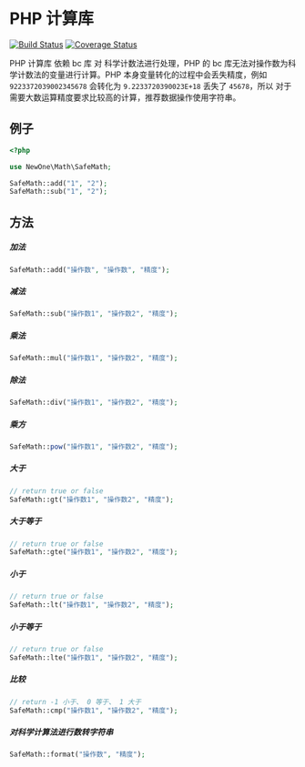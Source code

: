 # PHP 计算库

[![Build Status](https://travis-ci.org/zhangxiangliang/safe-math.svg?branch=master)](https://travis-ci.org/zhangxiangliang/safe-math)
[![Coverage Status](https://coveralls.io/repos/github/zhangxiangliang/safe-math/badge.svg?branch=master)](https://coveralls.io/github/zhangxiangliang/safe-math?branch=master)

PHP 计算库 依赖 bc 库 对 科学计数法进行处理，PHP 的 bc 库无法对操作数为科学计数法的变量进行计算。PHP 本身变量转化的过程中会丢失精度，例如 `9223372039002345678` 会转化为 `9.2233720390023E+18` 丢失了 `45678`，所以 对于需要大数运算精度要求比较高的计算，推荐数据操作使用字符串。

## 例子
```php
<?php

use NewOne\Math\SafeMath;

SafeMath::add("1", "2");
SafeMath::sub("1", "2");
```

## 方法
##### 加法
```php
SafeMath::add("操作数", "操作数", "精度");
```

##### 减法
```php
SafeMath::sub("操作数1", "操作数2", "精度");
```

##### 乘法
```php
SafeMath::mul("操作数1", "操作数2", "精度");
```

##### 除法
```php
SafeMath::div("操作数1", "操作数2", "精度");
```

##### 乘方
```php
SafeMath::pow("操作数1", "操作数2", "精度");
```

##### 大于
```php
// return true or false
SafeMath::gt("操作数1", "操作数2", "精度");
```

##### 大于等于
```php
// return true or false
SafeMath::gte("操作数1", "操作数2", "精度");
```

##### 小于
```php
// return true or false
SafeMath::lt("操作数1", "操作数2", "精度");
```

##### 小于等于
```php
// return true or false
SafeMath::lte("操作数1", "操作数2", "精度");
```

##### 比较
```php
// return -1 小于、 0 等于、 1 大于
SafeMath::cmp("操作数1", "操作数2", "精度");
```

##### 对科学计算法进行数转字符串
```php
SafeMath::format("操作数", "精度");
```
